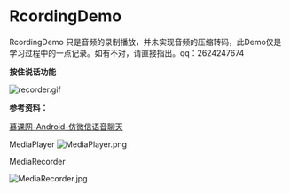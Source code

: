 # RcordingDemo
RcordingDemo 只是音频的录制播放，并未实现音频的压缩转码，此Demo仅是学习过程中的一点记录。如有不对，请直接指出。qq：2624247674

**按住说话功能**

![recorder.gif](https://upload-images.jianshu.io/upload_images/2194177-e6d3e4767e2773e1.gif?imageMogr2/auto-orient/strip)

**参考资料：**

[慕课网-Android-仿微信语音聊天](https://www.imooc.com/learn/383)

MediaPlayer
![MediaPlayer.png](https://upload-images.jianshu.io/upload_images/2194177-33d929014551847a.png?imageMogr2/auto-orient/strip%7CimageView2/2/w/1240)

MediaRecorder

![MediaRecorder.jpg](https://upload-images.jianshu.io/upload_images/2194177-ad08b6d98af2a4e5.jpg?imageMogr2/auto-orient/strip%7CimageView2/2/w/1240)
